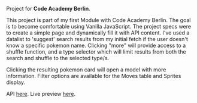 Project for **Code Academy Berlin**.

This project is part of my first Module with Code Academy Berlin. The goal is to become comfortable using Vanilla JavaScript. The project specs were to create a simple page and dynamically fill it with API content. I've used a datalist to 'suggest' search results from my initial fetch if the user doesn't know a specific pokemon name. Clicking "more" will provide access to a shuffle function, and a type selector which will limit results from both the search and shuffle to the selected type/s.

Clicking the resulting pokemon card will open a model with more information. Filter options are available for the Moves table and Sprites display.

API [here](https://pokeapi.co/).
Live preview [here](https://serene-kelpie-5d370c.netlify.app/).
